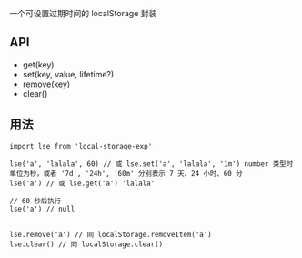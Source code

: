 一个可设置过期时间的 localStorage 封装

## API

- get(key)
- set(key, value, lifetime?)
- remove(key)
- clear()

## 用法

```
import lse from 'local-storage-exp'

lse('a', 'lalala', 60) // 或 lse.set('a', 'lalala', '1m') number 类型时单位为秒，或者 '7d', '24h', '60m' 分别表示 7 天、24 小时、60 分
lse('a') // 或 lse.get('a') 'lalala'

// 60 秒后执行
lse('a') // null


lse.remove('a') // 同 localStorage.removeItem('a')
lse.clear() // 同 localStorage.clear()
```
